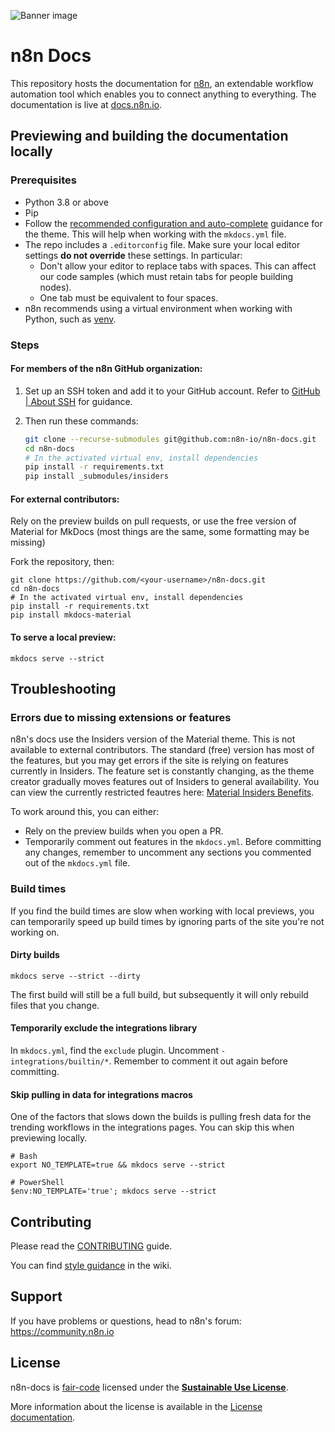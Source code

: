![Banner image](https://user-images.githubusercontent.com/10284570/173569848-c624317f-42b1-45a6-ab09-f0ea3c247648.png)

# n8n Docs

This repository hosts the documentation for [n8n](https://n8n.io/), an extendable workflow automation tool which enables you to connect anything to everything. The documentation is live at [docs.n8n.io](https://docs.n8n.io/).


## Previewing and building the documentation locally

### Prerequisites

* Python 3.8 or above
* Pip
* Follow the [recommended configuration and auto-complete](https://squidfunk.github.io/mkdocs-material/creating-your-site/#minimal-configuration) guidance for the theme. This will help when working with the `mkdocs.yml` file.
* The repo includes a `.editorconfig` file. Make sure your local editor settings **do not override** these settings. In particular:
	- Don't allow your editor to replace tabs with spaces. This can affect our code samples (which must retain tabs for people building nodes).
	- One tab must be equivalent to four spaces.
* n8n recommends using a virtual environment when working with Python, such as [venv](https://docs.python.org/3/tutorial/venv.html).

### Steps

#### For members of the n8n GitHub organization:

1. Set up an SSH token and add it to your GitHub account. Refer to [GitHub | About SSH](https://docs.github.com/en/authentication/connecting-to-github-with-ssh/about-ssh) for guidance.
2. Then run these commands:

	```bash
	git clone --recurse-submodules git@github.com:n8n-io/n8n-docs.git
	cd n8n-docs
 	# In the activated virtual env, install dependencies
	pip install -r requirements.txt
	pip install _submodules/insiders
	```

#### For external contributors:

Rely on the preview builds on pull requests, or use the free version of Material for MkDocs (most things are the same, some formatting may be missing)

Fork the repository, then:

```
git clone https://github.com/<your-username>/n8n-docs.git
cd n8n-docs
# In the activated virtual env, install dependencies
pip install -r requirements.txt
pip install mkdocs-material
```

#### To serve a local preview:

```
mkdocs serve --strict
```

## Troubleshooting

### Errors due to missing extensions or features

n8n's docs use the Insiders version of the Material theme. This is not available to external contributors. The standard (free) version has most of the features, but you may get errors if the site is relying on features currently in Insiders. The feature set is constantly changing, as the theme creator gradually moves features out of Insiders to general availability. You can view the currently restricted feautres here: [Material Insiders Benefits](https://squidfunk.github.io/mkdocs-material/insiders/benefits/).

To work around this, you can either:

- Rely on the preview builds when you open a PR.
- Temporarily comment out features in the `mkdocs.yml`. Before committing any changes, remember to uncomment any sections you commented out of the `mkdocs.yml` file.

### Build times

If you find the build times are slow when working with local previews, you can temporarily speed up build times by ignoring parts of the site you're not working on.

#### Dirty builds

`mkdocs serve --strict --dirty`

The first build will still be a full build, but subsequently it will only rebuild files that you change.

#### Temporarily exclude the integrations library

In `mkdocs.yml`, find the `exclude` plugin. Uncomment `- integrations/builtin/*`. Remember to comment it out again before committing.

#### Skip pulling in data for integrations macros

One of the factors that slows down the builds is pulling fresh data for the trending workflows in the integrations pages. You can skip this when previewing locally.

```
# Bash
export NO_TEMPLATE=true && mkdocs serve --strict

# PowerShell
$env:NO_TEMPLATE='true'; mkdocs serve --strict
```

## Contributing

Please read the [CONTRIBUTING](CONTRIBUTING.md) guide.

You can find [style guidance](https://github.com/n8n-io/n8n-docs/wiki/Styles) in the wiki.


## Support

If you have problems or questions, head to n8n's forum: https://community.n8n.io


## License

n8n-docs is [fair-code](https://faircode.io/) licensed under the [**Sustainable Use License**](https://github.com/n8n-io/n8n/blob/master/LICENSE.md).

More information about the license is available in the [License documentation](https://docs.n8n.io/reference/license/).

